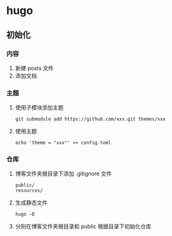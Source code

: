 # hugo

## 初始化

### 内容

1. 新建 posts 文件
2. 添加文档

### 主题

1. 使用子模块添加主题

    ```shell
    git submodule add https://github.com/xxx.git themes/xxx
    ```

2. 使用主题

    ```shell
   echo 'theme = "xxx"' >> config.toml
   ```

### 仓库

1. 博客文件夹根目录下添加 .gitignore 文件

    ```shell
    public/
    resources/
    ```

2. 生成静态文件

    ```shell
    hugo -D
    ```

3. 分别在博客文件夹根目录和 public 根据目录下初始化仓库

